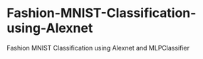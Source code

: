 # Fashion-MNIST-Classification-using-Alexnet
Fashion MNIST Classification using Alexnet and MLPClassifier
